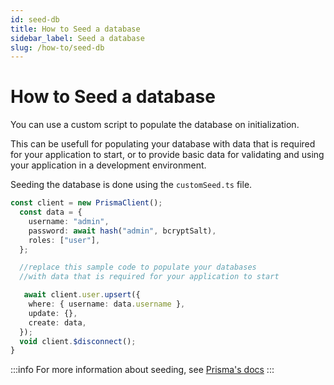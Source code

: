 ```yaml
---
id: seed-db
title: How to Seed a database
sidebar_label: Seed a database
slug: /how-to/seed-db
---
```


# How to Seed a database

You can  use a custom script to populate the database on initialization.

This can be usefull for populating your database with data that is required for your application to start, or to provide basic data for validating and using your application in a development environment.

Seeding the database is done using the `customSeed.ts` file. 


```typescript
const client = new PrismaClient();
  const data = {
    username: "admin",
    password: await hash("admin", bcryptSalt),
    roles: ["user"],
  };

  //replace this sample code to populate your databases
  //with data that is required for your application to start

   await client.user.upsert({
    where: { username: data.username },
    update: {},
    create: data,
  });
  void client.$disconnect();
}
```
:::info
For more information about seeding, see [Prisma's docs](https://www.prisma.io/docs/guides/database/seed-database)
:::